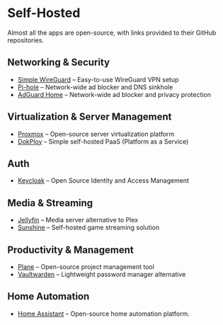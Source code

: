 ﻿# Self-Hosted
Almost all the apps are open-source, with links provided to their GitHub repositories.

## Networking & Security
- [Simple WireGuard](https://github.com/wg-easy/wg-easy) – Easy-to-use WireGuard VPN setup
- [Pi-hole](https://github.com/pi-hole/pi-hole) – Network-wide ad blocker and DNS sinkhole
- [AdGuard Home](https://github.com/AdguardTeam/AdGuardHome) – Network-wide ad blocker and privacy protection

## Virtualization & Server Management
- [Proxmox](https://proxmox.com/en/) – Open-source server virtualization platform
- [DokPloy](https://github.com/dokploy/dokploy) – Simple self-hosted PaaS (Platform as a Service)

## Auth
- [Keycloak](https://github.com/keycloak/keycloak) – Open Source Identity and Access Management

## Media & Streaming
- [Jellyfin](https://github.com/jellyfin/jellyfin) – Media server alternative to Plex
- [Sunshine](https://github.com/LizardByte/Sunshine) – Self-hosted game streaming solution

## Productivity & Management
- [Plane](https://github.com/makeplane/plane) – Open-source project management tool
- [Vaultwarden](https://github.com/dani-garcia/vaultwarden) – Lightweight password manager alternative

## Home Automation
- [Home Assistant](https://github.com/home-assistant/operating-system) – Open-source home automation platform.  